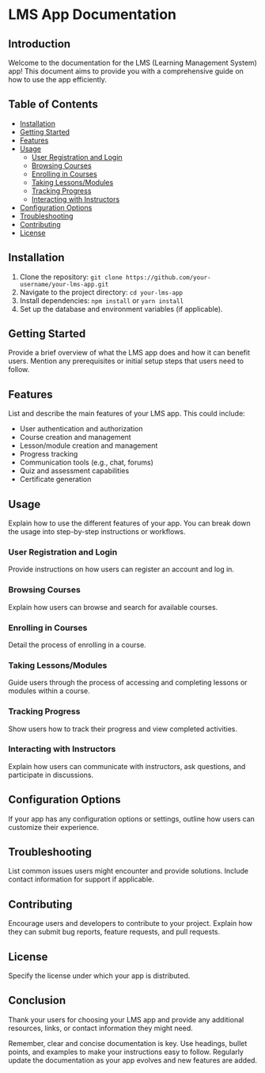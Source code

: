 # LMS App Documentation

## Introduction
Welcome to the documentation for the LMS (Learning Management System) app! This document aims to provide you with a comprehensive guide on how to use the app efficiently.

## Table of Contents
- [Installation](#installation)
- [Getting Started](#getting-started)
- [Features](#features)
- [Usage](#usage)
  - [User Registration and Login](#user-registration-and-login)
  - [Browsing Courses](#browsing-courses)
  - [Enrolling in Courses](#enrolling-in-courses)
  - [Taking Lessons/Modules](#taking-lessonsmodules)
  - [Tracking Progress](#tracking-progress)
  - [Interacting with Instructors](#interacting-with-instructors)
- [Configuration Options](#configuration-options)
- [Troubleshooting](#troubleshooting)
- [Contributing](#contributing)
- [License](#license)

## Installation
1. Clone the repository: `git clone https://github.com/your-username/your-lms-app.git`
2. Navigate to the project directory: `cd your-lms-app`
3. Install dependencies: `npm install` or `yarn install`
4. Set up the database and environment variables (if applicable).

## Getting Started
Provide a brief overview of what the LMS app does and how it can benefit users. Mention any prerequisites or initial setup steps that users need to follow.

## Features
List and describe the main features of your LMS app. This could include:
- User authentication and authorization
- Course creation and management
- Lesson/module creation and management
- Progress tracking
- Communication tools (e.g., chat, forums)
- Quiz and assessment capabilities
- Certificate generation

## Usage
Explain how to use the different features of your app. You can break down the usage into step-by-step instructions or workflows.

### User Registration and Login
Provide instructions on how users can register an account and log in.

### Browsing Courses
Explain how users can browse and search for available courses.

### Enrolling in Courses
Detail the process of enrolling in a course.

### Taking Lessons/Modules
Guide users through the process of accessing and completing lessons or modules within a course.

### Tracking Progress
Show users how to track their progress and view completed activities.

### Interacting with Instructors
Explain how users can communicate with instructors, ask questions, and participate in discussions.

## Configuration Options
If your app has any configuration options or settings, outline how users can customize their experience.

## Troubleshooting
List common issues users might encounter and provide solutions. Include contact information for support if applicable.

## Contributing
Encourage users and developers to contribute to your project. Explain how they can submit bug reports, feature requests, and pull requests.

## License
Specify the license under which your app is distributed.

## Conclusion
Thank your users for choosing your LMS app and provide any additional resources, links, or contact information they might need.

Remember, clear and concise documentation is key. Use headings, bullet points, and examples to make your instructions easy to follow. Regularly update the documentation as your app evolves and new features are added.
